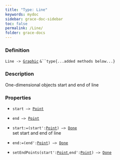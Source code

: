 ```yaml
---
title: "Type: Line"
keywords: mydoc
sidebar: grace-doc-sidebar
toc: false
permalink: /Line/
folder: grace-docs
---
```


### Definition
`Line -> `[`Graphic`](/grace-documentation/Graphic) `&``type{...added methods below...}`

### Description
One-dimensional objects start and end of line

### Properties
- `start —> `[`Point`](/grace-documentation/404)  
  
- `end —> `[`Point`](/grace-documentation/404)  
  
- `start:=(start':`[`Point`](/grace-documentation/404)`) —> `[`Done`](/grace-documentation/404)  
set start and end of line
  
- `end:=(end':`[`Point`](/grace-documentation/404)`) —> `[`Done`](/grace-documentation/404)  
  
- `setEndPoints(start':`[`Point`](/grace-documentation/404),`end':`[`Point`](/grace-documentation/404)`) —> `[`Done`](/grace-documentation/404)  
  
